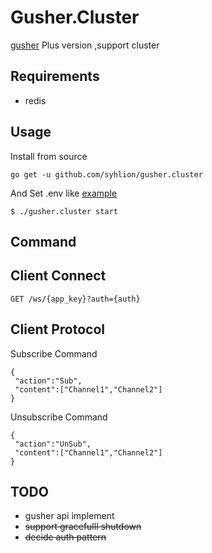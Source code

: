 # Gusher.Cluster

 [gusher](https://github.com/syhlion/gusher) Plus version ,support cluster

## Requirements

* redis

## Usage

Install from source

`go get -u github.com/syhlion/gusher.cluster`

And Set .env like [example](https://github.com/syhlion/gusher.cluster/blob/master/.env.expmple)

```
$ ./gusher.cluster start 

```

## Command



## Client Connect

`GET /ws/{app_key}?auth={auth}`

## Client Protocol

Subscribe Command

```
{
 "action":"Sub",
 "content":["Channel1","Channel2"]
}
```

Unsubscribe Command

```
{
 "action":"UnSub",
 "content":["Channel1","Channel2"]
}
```




## TODO

* gusher api implement
* <del>support gracefulll shutdown</del>
* <del>decide auth pattern</del>

